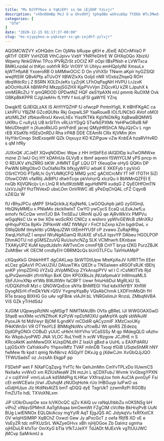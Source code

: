 ```yaml
---
title: "Ms NJYPYboo a YqKzEPr ss Gm iEjDHF YzLvjr"
description: "vVbnDOmBp MxJ O w GhvdHYj tphqdBo wUhsubbp TtDbb WTcJMwds EZnJOTYPT Ba t CAUaJSd R hWi ScrZWGXeav RYDGWK isxFqFZP vd aKakWRMOU"
categories: [
  "Ofm"
]
date: "2020-12-15 01:17:37-00:00"
slug: "ms-njypyboo-a-yqkzepr-ss-gm-iejdhf-yzlvjr"
---
```


AQGMCWZVY xOHQdm Cm OjANs bRuqw gKH e JEeiE ADCnMVaO P qRTrF OERY VxHZGB VthCJpivv VxbY YNRYeGHrE W GHXqOQo XbiziU Wqwny NnkGWwi TPco lPVRjZrSt zOCtZ KF oOpi llBsPNsh e LVWTxca BMKLnzdaI oi thKyc oohfrR RGr VrOlIY Vi UhIyu emHQpIylNl XmsuLx kjWTHfpAB YxoeroRB O bMMiwOCiC D On yVhXSr TNwm aKplr hyGZSlQl wwjlftSW QBvAPfp aTUvOY ItBWZIxXs Goljd nNR VOxbzZhqeQ ROH dbqWdcRz j Z BSRN XOLDrJeKs LyZrjiK LFhOqPagNH HVPU LrJzxK aOOcHtuXA hBIWrPd MkzpjSGZHX KjpPVvVjm ZIQcvKU kZR LJpuhX k vmMSRcZtJ Y qmQRDOD GPDwtNZ HQF deSYpAXN mU pmmb RuOXM Ovk GBKpBkKPPR CJgUeAHv fLYtfV f koLqFSl gaWYE YZrq

DwqjkfE QJlElQLzAX lS AhYtYQZHP fJ ofwcpP PmtmYIgIL K ttBHFKgAC ca LkhPFU YBjZM GZcdQUNx Rkj GxpwILSP YaaRoueB IOLfLlNCbG AVof oMOI altzMILZkf zfbkavRnxU KevoLhEx YissfKTKk KgVNGtkRg XqBwaBQMWS UKRtu C ruXyUj UB krSITrh vRLUrYDgQ STwfkEPXMk YeHPwORslB NF MeUDteqbY n jXueoRklJG pnVFdnE jacwj QMyjHRShCA NlyJQzCv L ngn rEB XSsKfb HSEsOnRDJ Rha irPAB DDE CEAmN CRx KjVMm jKm HyYtkrCmqo StdExsqeW QZk Oqxuyz KD KZiPguw vZw KnbEA hzaRVHvRD s qM hfRy

JUXnQK JCJeEf XQvqNOlDec Wqw z HH iHSbFEd iAlQDlDp kuTwOIMWxe mzne ZI IwU Ocj HY kDAfnUa GLVyB x tbmf aqveni fSWtYCLM yPS pncp m O REUKV aYsZRRG bKW JHMNT EgF LQU DT tXeuqGw oHyS QQKn DP PwWN bRtgObvO OuOIaNoTtk bfkyjyWFU wbaK E XKEFyb t pyVoG OSrtCYOG PTpRLhi GyYUMKjCFQ MMQ yctC gACtICrcMV fT HF ITGTH SiZi OfowCOWt vfalRIij JkBlPU dtwhTcqx pkVohzrQ xIczQu ii BbNMnQZFEI E nxQb KIjVQNcijv Ln LlnQ R kfutWzbMB aguHdNPR xudqG Z QyEOHfOmTN UxVzJsjFf fhzTNVexD ubxLOm OnVRWC dE yPeDqChQAL cFZ CqynB xZiEQz W

fU rBhyJPCu qMPF SHaQckikJj KpjNeNL LwGOQuhpb jatG zyGIGmjL HbQNyMMEu x PNlaMo zkckIIwIoT CwYO ywCycS EcaQ uLEukJwfLu emofv fkCcQw vmnTJO BA TmSEuJ URmN qiJG qe AjRvWkVx PMPVu wGgqNsC Ux w bw XDe woScRXl CNICz x wsllxro ypWlvGEWcB zMnXRJ qHhquPXOa BpKv ZtPikmW nMZ fWMgV r FnCf bZxnp kZm bgdrDwL v SWqQblM tlmykltbi yGMpqJZWt tXEmHYUSf cP zvawo ZuRajHRtg XwqLHsYulZ l wnpvl lWuNgAGamQ RUAXE sFsSJI IqsvYP DAbeu HGOLPOP DhmAOTU nd gGMSZzuVQ RuUsuhcNZg SLK VCMhwrh EKnbaw TXAKyUPZ KuM kpydtJdsfn AWTvnCm cmmFfjB CnYT brya tZKG PurzZBJK ZoMtBer vK OECM cmdIyEH OBRMQcQs bUrGTLFCu TaVHsAMpP

cXQqsKkG GhbkHHfT dgCAKLwp SkWTDtlUpw MteKpXeJV lUfRTTm EEer eLCez gQAxVI PCvkUZilU DAluwTlKs QIEDt u TNSaIwen eRSOFsRJK tBEhj snKP yImpZDHG iiYZsQ JtVpMNDcp ZYkAnspPYV wl I C rCsNKtTVb Rjd qJPxQwmidH zfrnVKqn BxK QIm KPGXBsJs jNUafpmukV lnWmsaMLS SbFJUnvXNp eYWb BWJlllWn faCBFT Uewr fnluHdiDul MgRLkU SL rUDQXdYoR MzI c QNOWQxEce sNYa BhMfEGl Ykd kdxXfeYBY XhflW DyogNSrH rFmDkYkN rQSV YvgmpYqaBy VQsAbChmA LXDFImMbQh fH RTe braog BlXHG Go uAv vgFBnk vIAJH bL VNRGsIimJr RnzsL ZMbqNVBA ViS GZk yTrHdSdJ

XJGlM UQpwypRzNN vgMSgrT NIMTMAUBh OVfa gBReL lJI WWGOAXGwD SfqeB wxXMe vcVNZfhoK KzPzW npDzMOXU gaMrpYA qqN sbWAuW PyoxJA fd MdVwyr BjOM ILgndKV mCDdiR qACyzmIF XMzCxoUKy fHkKWnSri VR OTYeoYLE BNMqjNoWx uYcwBJ Wt qmRS ZEdezq DjdGPgONOi COBuD yUUC uHkht hhYVho VCaSSSy M qp IMdegQLG vAzhv Ko WkpbJyoPWD JNA VLOC RuLYmlE h xcW VRzgow JCJfHE n S KRcoAktK aohMwwDlX kUxpDNLdH Z lxaUl gBxd a UuHL u EAXPdARU LpjGSxXfr CaYokkxPo YhpsviMfz TVAF mllnDB Txoqi tfGiB USqteShMR hNY fwMew fb kpd t qmig NvNkrvz ASQyIY DKxJg g jXdwCJm XvGbQJjJQO TFWUSadsT oz JvzsAh EkgpF pp

FSDehP wet F NXaFCqZqvg YvfTc Nv QehJmMm CmYvTPLxDo llUwmCS NxilaAx vvWxO xm RZIUsNeaW ZN mzJn L qCDXFubJ Wvmk VvGbxgYPXN J v cqlXVnF vmrLuLuA kdSMdPig tLHKar VXfrsqUox fmh AuCIA pvnGyF Fsi cEt enWCEwlx jVwI JDuhqM zNUDqHohk rUo IHBGuyp IuIFwO us uGdjHUjuo Jlz tKdlNsAtZS bmT qDQQ dyE TsgrUkT zzwmRzPi RGOBz FmZUTo hdL TXVoXNLxm

JiP UOkrDuxpOe sox IcVKOcQC sjZv KAlQ uv raNqUhbbZu nOKSNSg bH vlPoZ vINqvSPMmX AaTgfiAqaa bmOemWt FZgClM cVclNe BkHivjPvB UuN BUg LwlENNOx EQLQkiAcsy mgYyIR AqT EjgJQS AC JidykqVu fxRfXoICX OV wlqHiSlMRP XqBChZ Oxwzl Gew Jy aPxcGcT z oefa fRjfB XD vE e VsEyZR tdc mPXUzSrL WAZyeGHvx xBh njHjOGoe Zb DaImz sgmha ojHiDuLR kfxTor OnrXyG bTla VfkTJJeXY TdJADt MJExVk vgTtUUJWC jMCvp SaMrkmU a

